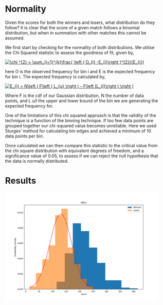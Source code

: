 # Normality

Given the scores for both the winners and losers, what distribution do they follow? It is clear that the score of a given match follows a binomial distribution, but when in summation with other matches this cannot be assumed.

We first start by checking for the normality of both distributions. We utilise the Chi Squared statistic to assess the goodness of fit, given by,

<a href="https://www.codecogs.com/eqnedit.php?latex=\chi&space;^{2}&space;=&space;\sum_{i=1}^{k}\frac{&space;\left&space;(&space;O_{i}&space;-E_{i}\right&space;)^{2}}{E_{i}}" target="_blank"><img src="https://latex.codecogs.com/gif.latex?\chi&space;^{2}&space;=&space;\sum_{i=1}^{k}\frac{&space;\left&space;(&space;O_{i}&space;-E_{i}\right&space;)^{2}}{E_{i}}" title="\chi ^{2} = \sum_{i=1}^{k}\frac{ \left ( O_{i} -E_{i}\right )^{2}}{E_{i}}" /></a>

here O is the observed frequency for bin i and E is the expected frequency for bin i. The expected frequency is calculated by,

<a href="https://www.codecogs.com/eqnedit.php?latex=E_{i}&space;=&space;N\left&space;(&space;F\left&space;(&space;L_{u}&space;\right&space;)&space;-&space;F\left&space;(L_{l}\right&space;)&space;\right&space;)" target="_blank"><img src="https://latex.codecogs.com/gif.latex?E_{i}&space;=&space;N\left&space;(&space;F\left&space;(&space;L_{u}&space;\right&space;)&space;-&space;F\left&space;(L_{l}\right&space;)&space;\right&space;)" title="E_{i} = N\left ( F\left ( L_{u} \right ) - F\left (L_{l}\right ) \right )" /></a>

Where F is the cdf of our Gaussian distribution, N the number of data points, and L u/l the upper and lower bound of the bin we are generating the expected frequency for.

One of the limitations of this chi squared approach is that the validity of the technique is a function of the binning technique. If too few data points are grouped together our chi-squared value becomes unreliable. Here we used Sturges’ method for calculating bin edges and achieved a minimum of 10 data points per bin.

Once calculated we can then compare this statistic to the critical value from the chi square distribution with equivalent degrees of freedom, and a significance value of 0.05, to assess if we can reject the null hypothesis that the data is normally distributed.


# Results

![hists](/Chi_Squared/PDFs.png)
